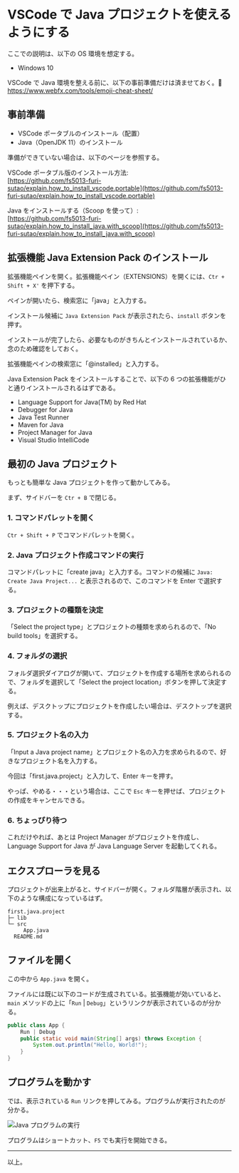 # VSCode で Java プロジェクトを使えるようにする  
ここでの説明は、以下の OS 環境を想定する。
- Windows 10  

VSCode で Java 環境を整える前に、以下の事前準備だけは済ませておく。:hamster:
https://www.webfx.com/tools/emoji-cheat-sheet/

## 事前準備
- VSCode ポータブルのインストール（配置）
- Java（OpenJDK 11）のインストール

準備ができていない場合は、以下のページを参照する。

VSCode ポータブル版のインストール方法:  
[https://github.com/fs5013-furi-sutao/explain.how_to_install_vscode.portable](https://github.com/fs5013-furi-sutao/explain.how_to_install_vscode.portable)

Java をインストールする（Scoop を使って）:  
[https://github.com/fs5013-furi-sutao/explain.how_to_install_java.with_scoop](https://github.com/fs5013-furi-sutao/explain.how_to_install_java.with_scoop)

## 拡張機能 Java Extension Pack のインストール  
拡張機能ペインを開く。拡張機能ペイン（EXTENSIONS）を開くには、`Ctr + Shift + X'` を押下する。

ペインが開いたら、検索窓に「java」と入力する。

インストール候補に `Java Extension Pack` が表示されたら、`install` ボタンを押す。

インストールが完了したら、必要なものがきちんとインストールされているか、念のため確認をしておく。

拡張機能ペインの検索窓に「@installed」と入力する。

Java Extension Pack をインストールすることで、以下の 6 つの拡張機能がひと通りインストールされるはずである。

- Language Support for Java(TM) by Red Hat
- Debugger for Java
- Java Test Runner
- Maven for Java
- Project Manager for Java
- Visual Studio IntelliCode

## 最初の Java プロジェクト
もっとも簡単な Java プロジェクトを作って動かしてみる。

まず、サイドバーを `Ctr + B` で閉じる。

### 1. コマンドパレットを開く
`Ctr + Shift + P` でコマンドパレットを開く。

### 2. Java プロジェクト作成コマンドの実行
コマンドパレットに「create java」と入力する。コマンドの候補に `Java: Create Java Project...` と表示されるので、このコマンドを Enter で選択する。

### 3. プロジェクトの種類を決定 
「Select the project type」とプロジェクトの種類を求められるので、「No build tools」を選択する。

### 4. フォルダの選択
フォルダ選択ダイアログが開いて、プロジェクトを作成する場所を求められるので、フォルダを選択して「Select the project location」ボタンを押して決定する。

例えば、デスクトップにプロジェクトを作成したい場合は、デスクトップを選択する。

### 5. プロジェクト名の入力
「Input a Java project name」とプロジェクト名の入力を求められるので、好きなプロジェクト名を入力する。

今回は「first.java.project」と入力して、Enter キーを押す。

やっぱ、やめる・・・という場合は、ここで `Esc` キーを押せば、プロジェクトの作成をキャンセルできる。

### 6. ちょっぴり待つ
これだけやれば、あとは Project Manager がプロジェクトを作成し、Language Support for Java が Java Language Server を起動してくれる。

## エクスプローラを見る
プロジェクトが出来上がると、サイドバーが開く。フォルダ階層が表示され、以下のような構成になっているはず。

```
first.java.project
├─ lib
└─ src
     App.java
  README.md
```

## ファイルを開く
この中から `App.java` を開く。

ファイルには既に以下のコードが生成されている。拡張機能が効いていると、`main` メソッドの上に「`Run` | `Debug`」というリンクが表示されているのが分かる。

```java
public class App {
    Run | Debug
    public static void main(String[] args) throws Exception {
        System.out.println("Hello, World!");
    }
}
```

## プログラムを動かす
では、表示されている `Run` リンクを押してみる。プログラムが実行されたのが分かる。

![Java プログラムの実行](./run_java_on_vscode.gif)

プログラムはショートカット、`F5` でも実行を開始できる。

***
以上。




